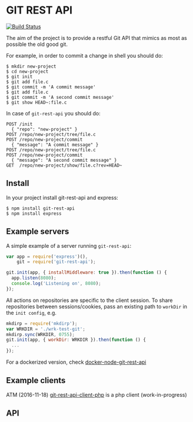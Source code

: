 # GIT REST API

[![Build Status](https://travis-ci.org/korya/node-git-rest-api.png?branch=master)](https://travis-ci.org/korya/node-git-rest-api)

The aim of the project is to provide a restful Git API that
mimics as most as possible the old good git.

For example, in order to commit a change in shell you should do:
```shell
$ mkdir new-project
$ cd new-project
$ git init
$ git add file.c
$ git commit -m 'A commit message'
$ git add file.c
$ git commit -m 'A second commit message'
$ git show HEAD~:file.c
```

In case of `git-rest-api` you should do:
```shell
POST /init
  { "repo": "new-project" }
POST /repo/new-project/tree/file.c
POST /repo/new-project/commit
  { "message": "A commit message" }
POST /repo/new-project/tree/file.c
POST /repo/new-project/commit
  { "message": "A second commit message" }
GET  /repo/new-project/show/file.c?rev=HEAD~
```

## Install

In your project install git-rest-api and express:
```shell
$ npm install git-rest-api
$ npm install express
```

## Example servers

A simple example of a server running `git-rest-api`:
```javascript
var app = require('express')(),
    git = require('git-rest-api');

git.init(app, { installMiddleware: true }).then(function () {
  app.listen(8080);
  console.log('Listening on', 8080);
});
```

All actions on repositories are specific to the client session.
To share repositories between sessions/cookies, pass an existing path to `workDir` in the `init config`, e.g.
```javascript
mkdirp = require('mkdirp');
var WRKDIR = './wrk-test-git';
mkdirp.sync(WRKDIR, 0755);
git.init(app, { workDir: WRKDIR }).then(function () {
  ...
});
```

For a dockerized version, check [docker-node-git-rest-api](https://github.com/shadiakiki1986/docker-node-git-rest-api)

## Example clients

ATM (2016-11-18) [git-rest-api-client-php](https://github.com/shadiakiki1986/git-rest-api-client-php) is a php client (work-in-progress)

## API
